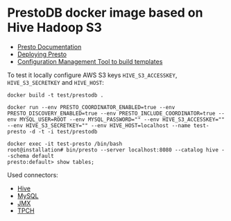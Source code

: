# PrestoDB docker image based on Hive Hadoop S3

* [Presto Documentation](https://prestodb.io/docs/current/index.html)
* [Deploying Presto](https://prestodb.io/docs/current/installation/deployment.html)
* [Configuration Management Tool to build templates](https://github.com/kelseyhightower/confd)

To test it locally configure AWS S3 keys `HIVE_S3_ACCESSKEY`, `HIVE_S3_SECRETKEY` and `HIVE_HOST`:

```
docker build -t test/prestodb .

docker run --env PRESTO_COORDINATOR_ENABLED=true --env PRESTO_DISCOVERY_ENABLED=true --env PRESTO_INCLUDE_COORDINATOR=true --env MYSQL_USER=ROOT --env MYSQL_PASSWORD="" --env HIVE_S3_ACCESSKEY="" --env HIVE_S3_SECRETKEY="" --env HIVE_HOST=localhost --name test-presto -d -t -i test/prestodb

docker exec -it test-presto /bin/bash
root@installation# bin/presto --server localhost:8080 --catalog hive --schema default
presto:default> show tables;
```

Used connectors:

* [Hive](https://prestodb.io/docs/current/connector/hive.html)
* [MySQL](https://prestodb.io/docs/current/connector/mysql.html)
* [JMX](https://prestodb.io/docs/current/connector/jmx.html)
* [TPCH](https://prestodb.io/docs/current/connector/tpch.html)
